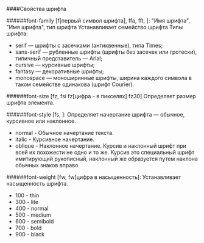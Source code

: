 ####Свойства шрифта

######font-family \[f\[первый символ шрифта\], ffa, fft, \]: "Имя шрифта", "Имя шрифта", тип шрифта
Устанавливает семейство шрифта
Типы шрифта:
- serif — шрифты с засечками (антиквенные), типа Times;
- sans-serif — рубленные шрифты (шрифты без засечек или гротески), типичный представитель — Arial;
- cursive — курсивные шрифты;
- fantasy — декоративные шрифты;
- monospace — моноширинные шрифты, ширина каждого символа в таком семействе одинакова (шрифт Courier).

######font-size \[fz, fsi fz\[цифра - в пикселях\] fz30\]
Определяет размер шрифта элемента.

######font-style \[fs, \]:
Определяет начертание шрифта — обычное, курсивное или наклонное.
- normal - Обычное начертание текста.
- italic - Курсивное начертание. 
- oblique - Наклонное начертание. Курсив и наклонный шрифт при всей их похожести не одно и то же. Курсив это специальный шрифт имитирующий рукописный, наклонный же образуется путем наклона обычных знаков вправо. 

######font-weight \[fw, fw\[цифра в насыщенность\]:
Устанавливает насыщенность шрифта.
- 100 - thin
-  300 - lite
- 400 - normal
- 500 - medium
- 600 - semibold
- 700 - bold
- 900 - black


